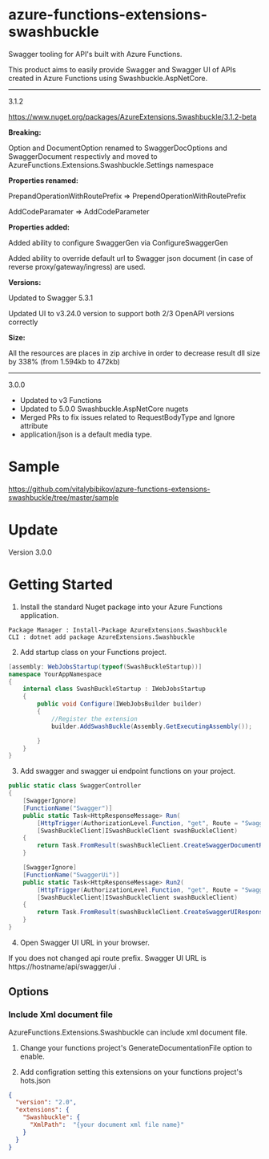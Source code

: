 
# azure-functions-extensions-swashbuckle

Swagger tooling for API's built with Azure Functions. 

This product aims to easily provide Swagger and Swagger UI of APIs created in Azure Functions using Swashbuckle.AspNetCore.



------------------------------
3.1.2

https://www.nuget.org/packages/AzureExtensions.Swashbuckle/3.1.2-beta

**Breaking:**

Option and DocumentOption renamed to SwaggerDocOptions and SwaggerDocument respectivly
and moved to AzureFunctions.Extensions.Swashbuckle.Settings namespace

**Properties renamed:**

PrepandOperationWithRoutePrefix => PrependOperationWithRoutePrefix

AddCodeParamater => AddCodeParameter

**Properties added:**

Added ability to configure SwaggerGen via ConfigureSwaggerGen

Added ability to override default url to Swagger json document (in case of reverse proxy/gateway/ingress) are used.

**Versions:**

Updated to Swagger 5.3.1

Updated UI to v3.24.0 version to support both 2/3 OpenAPI versions correctly

**Size:**

All the resources are places in zip archive in order to decrease result dll size by 338% (from 1.594kb to 472kb)



------------------------------
3.0.0
- Updated to v3 Functions
- Updated to 5.0.0 Swashbuckle.AspNetCore nugets
- Merged PRs to fix issues related to RequestBodyType and Ignore attribute
- application/json is a default media type.



# Sample

https://github.com/vitalybibikov/azure-functions-extensions-swashbuckle/tree/master/sample

# Update

Version 3.0.0


# Getting Started

1. Install the standard Nuget package into your Azure Functions application.

```
Package Manager : Install-Package AzureExtensions.Swashbuckle
CLI : dotnet add package AzureExtensions.Swashbuckle
```

2. Add startup class on your Functions project.
```csharp
[assembly: WebJobsStartup(typeof(SwashBuckleStartup))]
namespace YourAppNamespace
{
    internal class SwashBuckleStartup : IWebJobsStartup
    {
        public void Configure(IWebJobsBuilder builder)
        {
            //Register the extension
            builder.AddSwashBuckle(Assembly.GetExecutingAssembly());

        }
    }
}
```

3. Add swagger and swagger ui endpoint functions on your project.

```csharp
public static class SwaggerController
{
    [SwaggerIgnore]
    [FunctionName("Swagger")]
    public static Task<HttpResponseMessage> Run(
        [HttpTrigger(AuthorizationLevel.Function, "get", Route = "Swagger/json")] HttpRequestMessage req,
        [SwashBuckleClient]ISwashBuckleClient swashBuckleClient)
    {
        return Task.FromResult(swashBuckleClient.CreateSwaggerDocumentResponse(req));
    }

    [SwaggerIgnore]
    [FunctionName("SwaggerUi")]
    public static Task<HttpResponseMessage> Run2(
        [HttpTrigger(AuthorizationLevel.Function, "get", Route = "Swagger/ui")] HttpRequestMessage req,
        [SwashBuckleClient]ISwashBuckleClient swashBuckleClient)
    {
        return Task.FromResult(swashBuckleClient.CreateSwaggerUIResponse(req, "swagger/json"));
    }
}
```

4. Open Swagger UI URL in your browser.

If you does not changed api route prefix. Swagger UI URL is https://hostname/api/swagger/ui .

## Options

### Include Xml document file

AzureFunctions.Extensions.Swashbuckle can include xml document file.

1. Change your functions project's GenerateDocumentationFile option to enable.

2. Add configration setting this extensions on your functions project's hots.json

```json
{
  "version": "2.0",
  "extensions": {
    "Swashbuckle": {
      "XmlPath":  "{your document xml file name}" 
    } 
  }
}
```
